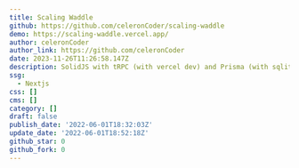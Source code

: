 ```yaml
---
title: Scaling Waddle
github: https://github.com/celeronCoder/scaling-waddle
demo: https://scaling-waddle.vercel.app/
author: celeronCoder
author_link: https://github.com/celeronCoder
date: 2023-11-26T11:26:58.147Z
description: SolidJS with tRPC (with vercel dev) and Prisma (with sqlite)
ssg:
  - Nextjs
css: []
cms: []
category: []
draft: false
publish_date: '2022-06-01T18:32:03Z'
update_date: '2022-06-01T18:52:18Z'
github_star: 0
github_fork: 0
---
```

